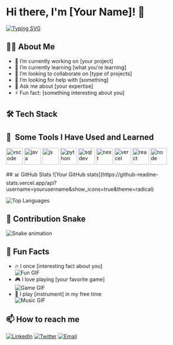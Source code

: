 # Hi there, I'm [Your Name]! 👋

[![Typing SVG](https://readme-typing-svg.herokuapp.com?font=Fira+Code&pause=1000&color=1DA1F2&width=435&lines=Full+Stack+Developer;Open+Source+Contributor;Tech+Enthusiast)](https://git.io/typing-svg)

## 👨‍💻 About Me
- 🔭 I’m currently working on [your project]
- 🌱 I’m currently learning [what you're learning]
- 👯 I’m looking to collaborate on [type of projects]
- 🤔 I’m looking for help with [something]
- 💬 Ask me about [your expertise]
- ⚡ Fun fact: [something interesting about you]

## 🛠 Tech Stack
<h2> 🚀 &nbsp;Some Tools I Have Used and Learned</h2>
<p align="left">
<img src="https://cdn.jsdelivr.net/gh/devicons/devicon/icons/vscode/vscode-original.svg" alt="vscode" width="45" height="45"/>
<img src="https://cdn.jsdelivr.net/gh/devicons/devicon@latest/icons/java/java-original.svg" alt="java" width="45" height="45"/>
<img src="https://cdn.jsdelivr.net/gh/devicons/devicon@latest/icons/javascript/javascript-original.svg" alt="js" width="45" height="45"/>
<img src="https://cdn.jsdelivr.net/gh/devicons/devicon@latest/icons/python/python-original.svg" alt="python" width="45" height="45"/>
<img src="https://cdn.jsdelivr.net/gh/devicons/devicon@latest/icons/sqldeveloper/sqldeveloper-original.svg" alt="sqldev" width="45" height="45"/>
<img src="https://cdn.jsdelivr.net/gh/devicons/devicon@latest/icons/nextjs/nextjs-original.svg" alt="next" width="45" height="45"/>
<img src="https://cdn.jsdelivr.net/gh/devicons/devicon@latest/icons/vercel/vercel-original.svg" alt="vercel" width="45" height="45"/>
<img src="https://cdn.jsdelivr.net/gh/devicons/devicon@latest/icons/react/react-original.svg" alt="react" width="45" height="45"/>
<img src="https://cdn.jsdelivr.net/gh/devicons/devicon@latest/icons/nodejs/nodejs-original.svg" alt="node" width="45" height="45"/>
</p>
## 📊 GitHub Stats
![Your GitHub stats](https://github-readme-stats.vercel.app/api?username=yourusername&show_icons=true&theme=radical)

![Top Languages](https://github-readme-stats.vercel.app/api/top-langs/?username=yourusername&layout=compact&theme=radical)

## 🐍 Contribution Snake
![Snake animation](https://github.com/yourusername/yourusername/blob/output/github-contribution-grid-snake.svg)

## 🎯 Fun Facts
- 🔥 I once [interesting fact about you]  
  ![Fun GIF](https://media.giphy.com/media/yourgifid/giphy.gif)
- 🎮 I love playing [your favorite game]  
  ![Game GIF](https://media.giphy.com/media/yourgifid/giphy.gif)
- 🎸 I play [instrument] in my free time  
  ![Music GIF](https://media.giphy.com/media/yourgifid/giphy.gif)

## 📫 How to reach me
[![LinkedIn](https://img.shields.io/badge/-LinkedIn-0077B5?style=flat-square&logo=linkedin&logoColor=white)](https://linkedin.com/in/yourprofile)
[![Twitter](https://img.shields.io/badge/-Twitter-1DA1F2?style=flat-square&logo=twitter&logoColor=white)](https://twitter.com/yourhandle)
[![Email](https://img.shields.io/badge/-Email-D14836?style=flat-square&logo=gmail&logoColor=white)](mailto:youremail@example.com)
